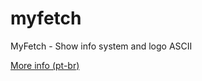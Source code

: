 # myfetch

MyFetch - Show info system and logo ASCII

[More info (pt-br)](https://terminalroot.com.br/2019/01/como-criar-um-fetch-estilo-screenfetch-e-neofetch-em-shell-script.html)
